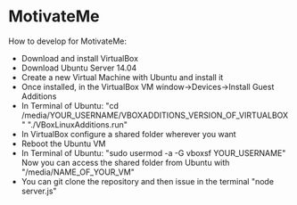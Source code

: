 MotivateMe
==========

How to develop for MotivateMe:

- Download and install VirtualBox
- Download Ubuntu Server 14.04
- Create a new Virtual Machine with Ubuntu and install it
- Once installed, in the VirtualBox VM window->Devices->Install Guest Additions
- In Terminal of Ubuntu: 
	"cd /media/YOUR_USERNAME/VBOXADDITIONS_VERSION_OF_VIRTUALBOX"
	"./VBoxLinuxAdditions.run"
- In VirtualBox configure a shared folder wherever you want
- Reboot the Ubuntu VM
- In Terminal of Ubuntu:
	"sudo usermod -a -G vboxsf YOUR_USERNAME"
	Now you can access the shared folder from Ubuntu with "/media/NAME_OF_YOUR_VM"
- You can git clone the repository and then issue in the terminal
	"node server.js"